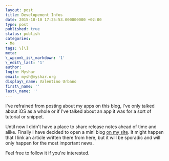 ```yaml
---
layout: post
title: Developement Infos
date: 2015-10-10 17:25:53.000000000 +02:00
type: post
published: true
status: publish
categories:
- Me
tags: \[\]
meta:
\_wpcom\_is\_markdown: '1'
\_edit\_last: '1'
author:
login: Myshar
email: mysh@myshar.org
display\_name: Valentino Urbano
first\_name: ''
last\_name: ''
---
```


I've refrained from posting about my apps on this blog, I've only talked about iOS as a whole or if I've talked about an app it was for a sort of tutorial or snippet.

Until now I didn't have a place to share release notes ahead of time and alike. Finally I have decided to open a mini blog [on my site][0]. It might happen that I link an article written there from here, but it will be sporadic and will only happen for the most important news.

Feel free to follow it if you're interested.


[0]: http://www.valentinourbano.com/blog